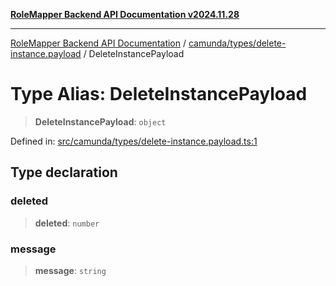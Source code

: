 [**RoleMapper Backend API Documentation v2024.11.28**](../../../../README.md)

***

[RoleMapper Backend API Documentation](../../../../modules.md) / [camunda/types/delete-instance.payload](../README.md) / DeleteInstancePayload

# Type Alias: DeleteInstancePayload

> **DeleteInstancePayload**: `object`

Defined in: [src/camunda/types/delete-instance.payload.ts:1](https://github.com/FlowCraft-AG/RoleMapper/blob/dfa0426eb5b55e53274c22382030e399befc29aa/backend/src/camunda/types/delete-instance.payload.ts#L1)

## Type declaration

### deleted

> **deleted**: `number`

### message

> **message**: `string`

